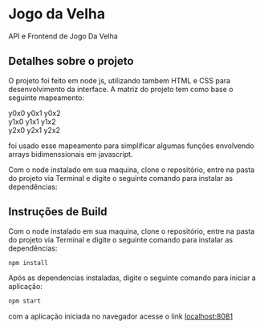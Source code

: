 # Jogo da Velha

API e Frontend de Jogo Da Velha

## Detalhes sobre o projeto
O projeto foi feito em node js, utilizando tambem HTML e CSS para desenvolvimento da interface.
A matriz do projeto tem como base o seguinte mapeamento:

y0x0	y0x1	y0x2 <br>
y1x0	y1x1	y1x2 <br>
y2x0	y2x1	y2x2 <br>

foi usado esse mapeamento para simplificar algumas funções envolvendo arrays bidimenssionais em javascript.

Com o node instalado em sua maquina, clone o repositório, entre na pasta do projeto via Terminal e digite o seguinte comando para instalar as dependências:

## Instruções de Build
Com o node instalado em sua maquina, clone o repositório, entre na pasta do projeto via Terminal e digite o seguinte comando para instalar as dependências:

```bash
npm install 
```
Após as dependencias instaladas, digite o seguinte comando para iniciar a aplicação:

```bash
npm start
```

com a aplicação iniciada no navegador acesse o link [localhost:8081](http://localhost:8081) 

